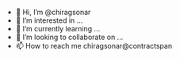 - 👋 Hi, I’m @chiragsonar
- 👀 I’m interested in ...
- 🌱 I’m currently learning ...
- 💞️ I’m looking to collaborate on ...
- 📫 How to reach me chiragsonar@contractspan

<!---
chiragsonar/chiragsonar is a ✨ special ✨ repository because its `README.md` (this file) appears on your GitHub profile.
You can click the Preview link to take a look at your changes.
--->
